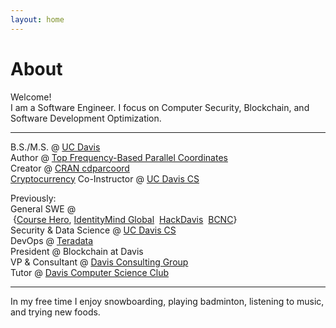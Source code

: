 ```yaml
---
layout: home
---
```

# About 

Welcome! <br>
I am a Software Engineer. I focus on Computer Security, Blockchain, and Software Development Optimization.<br>

---

B.S./M.S. @ [UC Davis](https://www.ucdavis.edu)<br>
Author @ [Top Frequency-Based Parallel Coordinates](https://arxiv.org/abs/1709.00665)<br>
Creator @ [CRAN cdparcoord](https://CRAN.R-project.org/package=cdparcoord)<br>
[Cryptocurrency](http://rylanschaeffer.github.io/resources/198FCourseSyllabus.pdf) Co-Instructor @ [UC Davis CS](http://www.cs.ucdavis.edu)<br>

Previously:<br>
General SWE @ <br>
&nbsp;{[Course Hero](https://www.coursehero.com), [IdentityMind Global](https://www.identitymindglobal.com) &nbsp;[HackDavis](http://hackdavis.io/) &nbsp;[BCNC](https://bcnclub.org)}<br>
Security &#38; Data Science @ [UC Davis CS](http://www.cs.ucdavis.edu)<br>
DevOps @ [Teradata](http://www.teradata.com/?LangType=1033)<br> 
President @ Blockchain at Davis<br>
VP &#38; Consultant @ [Davis Consulting Group](http://davisconsultinggroup.org)<br>
Tutor @ [Davis Computer Science Club](https://daviscsclub.org/)<br>

---

In my free time I enjoy snowboarding, playing badminton, listening to music, and trying new foods. 
